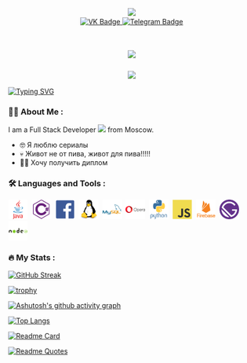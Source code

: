 <div id="header" align="center">
  <img src="https://media.giphy.com/media/O5MMKTXFyO98Y/giphy.gif" width="200"/>
</div>
<div id="badges" align="center">
  <a href="https://vk.com/ghoul_luc1i">
    <img src="https://img.shields.io/badge/VK-black?logo=VK&logoColor=red&style=for-the-badge" alt="VK Badge"/>
  </a>
  <a href="https://t.me/luc1q_ghoul">
    <img src="https://img.shields.io/badge/ Telegram-yellow?style=for-the badge&logo=telegram&logoColor=black" alt="Telegram Badge"/>
    
<div id="heythere" align="center">
  <h1>
  <img src="https://media.giphy.com/media/a1QLZUUtCcgyA/giphy.gif" width="300px"/>
</h1>
</div>

    
  <img src="https://media.giphy.com/media/26FPpSuhgHvYo9Kyk/giphy.gif" height="300"/>
</div>
  
 [![Typing SVG](https://readme-typing-svg.herokuapp.com?color=%2336BCF7&lines=Computer+science+student)](https://git.io/typing-svg)
  
  ### :woman_technologist: About Me :
   I am a Full Stack Developer <img src="https://media.giphy.com/media/WUlplcMpOCEmTGBtBW/giphy.gif" width="30"> from Moscow.
 
 - :nerd_face: Я люблю сериалы
 - 	:skull: Живот не от пива, живот для пива!!!!!
  - :face_with_spiral_eyes: Хочу получить диплом
  
  
  
  ### :hammer_and_wrench: Languages and Tools :
<div>
  <img src="https://github.com/devicons/devicon/blob/master/icons/java/java-original-wordmark.svg" title="Java" alt="Java" width="40" height="40"/>&nbsp;
  <img src="https://raw.githubusercontent.com/devicons/devicon/1119b9f84c0290e0f0b38982099a2bd027a48bf1/icons/csharp/csharp-line.svg" title="Сsharp" alt="Сsharp" width="40" height="40"/>&nbsp;
  <img src="https://raw.githubusercontent.com/devicons/devicon/1119b9f84c0290e0f0b38982099a2bd027a48bf1/icons/facebook/facebook-original.svg" title="Facebook" alt="Facebook" width="40" height="40"/>&nbsp;
  <img src="https://raw.githubusercontent.com/devicons/devicon/1119b9f84c0290e0f0b38982099a2bd027a48bf1/icons/linux/linux-original.svg" title="Linux" alt="Linux" width="40" height="40"/>&nbsp;
  <img src="https://raw.githubusercontent.com/devicons/devicon/1119b9f84c0290e0f0b38982099a2bd027a48bf1/icons/mysql/mysql-original-wordmark.svg " width="40" height="40"/>&nbsp;
  <img src="https://raw.githubusercontent.com/devicons/devicon/1119b9f84c0290e0f0b38982099a2bd027a48bf1/icons/opera/opera-original-wordmark.svg"  title="Opera" alt="Opera" width="40" height="40"/>&nbsp;
  <img src="https://raw.githubusercontent.com/devicons/devicon/1119b9f84c0290e0f0b38982099a2bd027a48bf1/icons/python/python-original-wordmark.svg" title="Python" alt="Python" width="40" height="40"/>&nbsp;
  <img src="https://github.com/devicons/devicon/blob/master/icons/javascript/javascript-original.svg" title="JavaScript" alt="JavaScript" width="40" height="40"/>&nbsp;
  <img src="https://github.com/devicons/devicon/blob/master/icons/firebase/firebase-plain-wordmark.svg" title="Firebase" alt="Firebase" width="40" height="40"/>&nbsp;
  <img src="https://github.com/devicons/devicon/blob/master/icons/gatsby/gatsby-original.svg" title="Gatsby"  alt="Gatsby" width="40" height="40"/>&nbsp;
  <img src="https://github.com/devicons/devicon/blob/master/icons/nodejs/nodejs-original-wordmark.svg" title="NodeJS" alt="NodeJS" width="40" height="40"/>&nbsp;
</div>
  
  ### :fire: My Stats :

[![GitHub Streak](http://github-readme-streak-stats.herokuapp.com?user=Luc1q&theme=blux&border_radius=4.8)](https://git.io/streak-stats)

[![trophy](https://github-profile-trophy.vercel.app/?username=ryo-ma)](https://github.com/ryo-ma/github-profile-trophy)

[![Ashutosh's github activity graph](https://activity-graph.herokuapp.com/graph?username=Ashutosh00710)](https://github.com/ashutosh00710/github-readme-activity-graph)
  
  
  [![Top Langs](https://github-readme-stats.vercel.app/api/top-langs/?username=anuraghazra)](https://github.com/anuraghazra/github-readme-stats)
  

  [![Readme Card](https://github-readme-stats.vercel.app/api/pin/?username=anuraghazra&repo=github-readme-stats)](https://github.com/anuraghazra/github-readme-stats)
  
  
  
  
  [![Readme Quotes](https://quotes-github-readme.vercel.app/api?type=horizontal&theme=dark)](https://github.com/piyushsuthar/github-readme-quotes)

